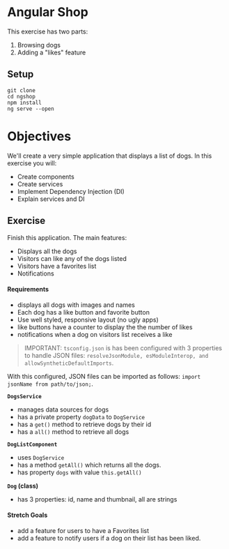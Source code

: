 # Angular Shop

This exercise has two parts:

1. Browsing dogs
2. Adding a "likes" feature

## Setup

```
git clone
cd ngshop
npm install
ng serve --open
```

# Objectives

We'll create a very simple application that displays a list of dogs. In this exercise you will:

* Create components
* Create services
* Implement Dependency Injection (DI)
* Explain services and DI

## Exercise

Finish this application. The main features:

- Displays all the dogs
- Visitors can like any of the dogs listed
- Visitors have a favorites list
- Notifications

#### Requirements

* displays all dogs with images and names
* Each dog has a like button and favorite button
* Use well styled, responsive layout (no ugly apps)
* like buttons have a counter to display the the number of likes
* notifications when a dog on visitors list receives a like

> IMPORTANT: `tsconfig.json` is has been configured with 3 properties to handle JSON files: `resolveJsonModule, esModuleInterop, and allowSyntheticDefaultImports`. 

With this configured, JSON files can be imported as follows: `import jsonName from path/to/json;`.

**`DogsService`**
- manages data sources for dogs
- has a private property `dogData` to `DogService` 
- has a `get()` method to retrieve dogs by their id
- has a `all()` method to retrieve all dogs

**`DogListComponent`**
- uses `DogService`
- has a method `getAll()` which returns all the dogs.
- has property `dogs` with value `this.getAll()`

**`Dog` (class)**
- has 3 properties: id, name and thumbnail, all are strings

#### Stretch Goals

- add a feature for users to have a Favorites list
- add a feature to notify users if a dog on their list has been liked.
